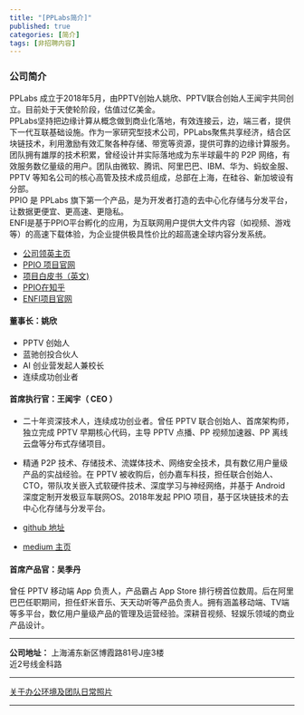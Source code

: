 ```yaml
---
title: "[PPLabs简介]"
published: true
categories: [简介]
tags: [非招聘内容]
---
```


### 公司简介
PPLabs 成立于2018年5月，由PPTV创始人姚欣、PPTV联合创始人王闻宇共同创立。目前处于天使轮阶段，估值过亿美金。
<br/>
PPLabs坚持把边缘计算从概念做到商业化落地，有效连接云，边，端三者，提供下一代互联基础设施。作为一家研究型技术公司，PPLabs聚焦共享经济，结合区块链技术，利用激励有效汇聚各种存储、带宽等资源，提供可靠的边缘计算服务。
<br/>
团队拥有雄厚的技术积累，曾经设计并实际落地成为东半球最牛的 P2P 网络，有效服务数亿量级的用户。团队由微软、腾讯、阿里巴巴、IBM、华为、蚂蚁金服、PPTV 等知名公司的核心高管及技术成员组成，总部在上海，在硅谷、新加坡设有分部。
<br/>
PPIO 是 PPLabs 旗下第一个产品，是为开发者打造的去中心化存储与分发平台，让数据更便宜、更高速、更隐私。
<br/>
ENFI是基于PPIO平台孵化的应用，为互联网用户提供大文件内容（如视频、游戏等）的高速下载体验，为企业提供极具性价比的超高速全球内容分发系统。
<br/>
- [公司领英主页]( https://www.linkedin.com/company/pplabs/?ash)
- [PPIO 项目官网](https://www.pp.io/?ash)
- [项目白皮书（英文)](https://github.com/PPIO/Whitepaper/?ash)
- [PPIO在知乎](https://www.zhihu.com/org/ppio-62/activities/?ash)
- [ENFI项目官网](http://www.enfi.cloud/#/)

#### 董事长：姚欣
- PPTV 创始人
- 蓝驰创投合伙人
- AI 创业营发起人兼校长
- 连续成功创业者

#### 首席执行官：王闻宇（ CEO ）
- 二十年资深技术人，连续成功创业者。曾任 PPTV 联合创始人、首席架构师，独立完成 PPTV 早期核心代码，主导 PPTV 点播、PP 视频加速器、PP 离线云盘等分布式存储项目。
- 精通 P2P 技术、存储技术、流媒体技术、网络安全技术，具有数亿用户量级产品的实战经验。在 PPTV 被收购后，创办嘉车科技，担任联合创始人、CTO，带队攻关嵌入式软硬件技术、深度学习与神经网络，并基于 Android 深度定制开发极豆车联网OS。2018年发起 PPIO 项目，基于区块链技术的去中心化存储与分发平台。

- [github 地址](https://github.com/omnigeeker/?ash)
- [medium 主页](https://medium.com/@omnigeeker/?ash)

#### 首席产品官：吴季丹
曾任 PPTV 移动端 App 负责人，产品霸占 App Store 排行榜首位数周。后在阿里巴巴任职期间，担任虾米音乐、天天动听等产品负责人。拥有涵盖移动端、TV端等多平台，数亿用户量级产品的管理及运营经验。深耕音视频、轻娱乐领域的商业产品设计。

<hr/>

**公司地址：** 上海浦东新区博霞路81号J座3楼<br/>
近2号线金科路<br/>

<hr>

[关于办公环境及团队日常照片](http://ashma.info/2019/03/02/pic-of-PPLabs/)

<hr>
